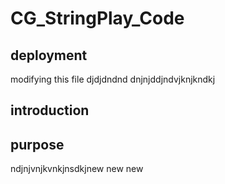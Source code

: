 # CG_StringPlay_Code
## deployment 
modifying this file
djdjdndnd
dnjnjddjndvjknjkndkj
## introduction
## purpose

ndjnjvnjkvnkjnsdkjnew new new

